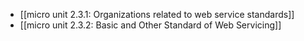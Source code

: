 - [[micro unit 2.3.1: Organizations related to web service standards]]
- [[micro unit 2.3.2: Basic and Other Standard of Web Servicing]]